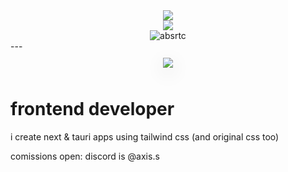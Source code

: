 <div align="center">
    <img src="https://lanyard.cnrad.dev/api/699353540585586759?borderRadius=8px&theme=dark)](https://discord.com/users/699353540585586759">
</div>

<div align="center">
    <img src="https://github-readme-stats.vercel.app/api/top-langs/?username=absrtc&layout=compact&theme=highcontrast&hide_border=true%22">
</div>

<div align="center">
    <img src="https://komarev.com/ghpvc/?username=absrtc&label=Profile%20views&color=0e75b6&style=flat" alt="absrtc" />
</div>
---

<div align="center">
    <img 
        src="https://github-readme-stats.vercel.app/api?username=absrtc&show_icons=true&theme=dark&hide_border=false&rank_icon=github&title_color=58A6FF" 
        style="margin: 10px 0; box-shadow: 0 8px 30px rgba(0, 0, 0, 0.12);">
</div>

# frontend developer
i create next & tauri apps using tailwind css (and original css too)

comissions open: discord is @axis.s

